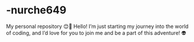 # -nurche649
My personal repository 😊🥰
Hello! I’m just starting my journey into the world of coding, and I’d love for you to join me and be a part of this adventure! 👽

